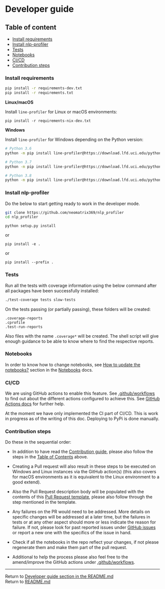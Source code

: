 # Developer guide

## Table of content
- [Install requirements](#install-requirements)
- [Install nlp-profiler](#install-nlp-profiler)
- [Tests](#tests)
- [Notebooks](#notebooks)
- [CI/CD](#ci-cd)
- [Contribution steps](#contribution-steps)

### Install requirements

```bash
pip install -r requirements-dev.txt
pip install -r requirements.txt

```

**Linux/macOS**

Install `line-profiler` for Linux or macOS environments:

```
pip install -r requirements-nix-dev.txt
```

**Windows**

Install `line-profiler` for Windows depending on the Python version:

```bash
# Python 3.6
python -m pip install line-profiler@https://download.lfd.uci.edu/pythonlibs/x2tqcw5k/line_profiler-3.0.2-cp36-cp36m-win_amd64.whl

# Python 3.7
python -m pip install line-profiler@https://download.lfd.uci.edu/pythonlibs/x2tqcw5k/line_profiler-3.0.2-cp37-cp37m-win_amd64.whl

# Python 3.8
python -m pip install line-profiler@https://download.lfd.uci.edu/pythonlibs/x2tqcw5k/line_profiler-3.0.2-cp38-cp38-win_amd64.whl
```

### Install nlp-profiler

Do the below to start getting ready to work in the developer mode.

```bash
git clone https://github.com/neomatrix369/nlp_profiler
cd nlp_profiler
```

```
python setup.py install
```
or 

```
pip install -e .
```

or 

```
pip install --prefix .
```


### Tests

Run all the tests with coverage information using the below command after all packages have been successfully installed:

```bash
./test-coverage tests slow-tests
```

On the tests passing (or partially passing), these folders will be created:

```
.coverage-reports
.cprofile
.test-run-reports
```

Also files with the name `.coverage*` will be created. The shell script will give enough guidance to be able to know where to find the respective reports.

### Notebooks

In order to know how to change notebooks, see [How to update the notebooks?](./notebooks/README.md#how-to-update-the-notebooks) section in the [Notebooks](./notebooks/README.md) docs.

### CI/CD

We are using GitHub actions to enable this feature. See [.github/workflows](.github/workflows) to find out about the different actions configured to achieve this. See [GitHub Actions docs](https://docs.github.com/en/free-pro-team@latest/actions) for further help.

At the moment we have only implemented the CI part of CI/CD. This is work in progress as of the writing of this doc. Deploying to PyPi is done manually.

### Contribution steps

Do these in the sequential order:

- In addition to have read the [Contribution guide](#CONTRIBUTING.md), please also follow the steps in the [Table of Contents](#table-of-content) above.

- Creating a Pull request will also result in these steps to be executed on Windows and Linux instances via the GitHub action(s) (this also covers for macOS environments as it is equivalent to the Linux environment to a good extend).

- Also the Pull Request description body will be populated with the contents of this [Pull Request template](https://github.com/neomatrix369/nlp_profiler/blob/master/.github/PULL_REQUEST_TEMPLATE.md), please also follow through the step mentioned in the template.

- Any failures on the PR would need to be addressed. More details on specific changes will be addressed at a later time, but the failures in tests or at any other aspect should more or less indicate the reason for failure. If not, please look for past reported issues under [GitHub issues](https://github.com/neomatrix369/nlp_profiler/issues) or report a new one with the specifics of the issue in hand.

- Check if all the notebooks in the repo reflect your changes, if not please regenerate them and make them part of the pull request.

- Additional to help the process please also feel free to the amend/improve the GitHub actions under [.github/workflows](.github/workflows).

---

Return to [Developer guide section in the README.md](README.md#developer-guide) <br>
Return to [README.md](README.md)
